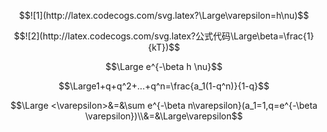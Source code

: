 $$![1](http://latex.codecogs.com/svg.latex?\Large\varepsilon=h\nu)$$

$$![2](http://latex.codecogs.com/svg.latex?公式代码\Large\beta=\frac{1}{kT})$$

$$\Large e^{-\beta h \nu}$$

$$\Large1+q+q^2+...+q^n=\frac{a_1(1-q^n)}{1-q}$$

$$\Large <\varepsilon>&=&\sum e^{-\beta n\varepsilon}(a_1=1,q=e^{-\beta \varepsilon})\\&=&\Large\varepsilon$$


